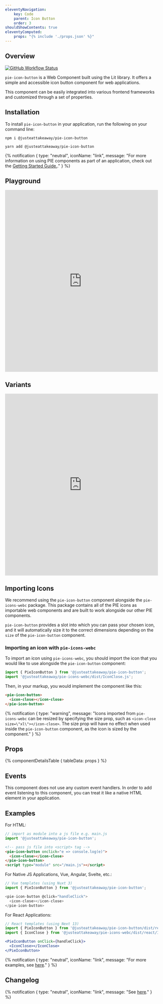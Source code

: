 ```yaml
---
eleventyNavigation:
    key: Code
    parent: Icon Button
    order: 3
shouldShowContents: true
eleventyComputed:
    props: "{% include './props.json' %}"
---
```


## Overview

<p>
  <a href="https://www.npmjs.com/@justeattakeaway/pie-icon-button">
    <img alt="GitHub Workflow Status" src="https://img.shields.io/npm/v/@justeattakeaway/pie-icon-button.svg">
  </a>
</p>

`pie-icon-button` is a Web Component built using the Lit library. It offers a simple and accessible icon button component for web applications.

This component can be easily integrated into various frontend frameworks and customized through a set of properties.

## Installation

To install `pie-icon-button` in your application, run the following on your command line:

```shell
npm i @justeattakeaway/pie-icon-button
```

```shell
yarn add @justeattakeaway/pie-icon-button
```

{% notification {
  type: "neutral",
  iconName: "link",
  message: "For more information on using PIE components as part of an application, check out the [Getting Started Guide.](https://github.com/justeattakeaway/pie/wiki/Getting-started-with-PIE-Web-Components)."
} %}

## Playground

 <iframe
  src="https://webc.pie.design/?path=/story/icon-button--primary&viewMode=story&shortcuts=true&singleStory=true"
  width="100%"
  height="600px"
  style="border: none; margin-top: var(--dt-spacing-f);"
></iframe>

## Variants

 <iframe
  src="https://webc.pie.design/?path=/docs/icon-button--variants&viewMode=story&shortcuts=true&singleStory=true"
  width="100%"
  height="600px"
  style="border: none; margin-top: var(--dt-spacing-f);"
></iframe>

## Importing Icons

We recommend using the `pie-icon-button` component alongside the `pie-icons-webc` package. This package contains all of the PIE icons as importable web components and are built to work alongside our other PIE components.

`pie-icon-button` provides a slot into which you can pass your chosen icon, and it will automatically size it to the correct dimensions depending on the `size` of the `pie-icon-button` component.

### Importing an icon with `pie-icons-webc`

To import an icon using `pie-icons-webc`, you should import the icon that you would like to use alongside the `pie-icon-button` component:

```js
import { PieIconButton } from '@justeattakeaway/pie-icon-button';
import '@justeattakeaway/pie-icons-webc/dist/IconClose.js';
```

Then, in your markup, you would implement the component like this:

```html
<pie-icon-button>
  <icon-close></icon-close>
</pie-icon-button>
```

{% notification {
  type: "warning",
  message: "Icons imported from `pie-icons-webc` can be resized by specifying the size prop, such as `<icon-close size=\"xl\"></icon-close>`. The size prop will have no effect when used inside the `pie-icon-button` component, as the icon is sized by the component."
} %}

## Props

{% componentDetailsTable {
  tableData: props
} %}

## Events

This component does not use any custom event handlers. In order to add event listening to this component, you can treat it like a native HTML element in your application.

## Examples

For HTML:

```js
// import as module into a js file e.g. main.js
import '@justeattakeaway/pie-icon-button';
```

```html
<!-- pass js file into <script> tag -->
<pie-icon-button onclick="e => console.log(e)">
  <icon-close></icon-close>
</pie-icon-button>
<script type="module" src="/main.js"></script>
```

For Native JS Applications, Vue, Angular, Svelte, etc.:

```js
// Vue templates (using Nuxt 3)
import { PieIconButton } from '@justeattakeaway/pie-icon-button';

<pie-icon-button @click="handleClick">
  <icon-close></icon-close>
</pie-icon-button>
```

For React Applications:

```jsx
// React templates (using Next 13)
import { PieIconButton } from '@justeattakeaway/pie-icon-button/dist/react.js';
import { IconClose } from '@justeattakeaway/pie-icons-webc/dist/react/IconClose.js';

<PieIconButton onClick={handleClick}>
  <IconClose></IconClose>
</PieIconButton>
```

{% notification {
  type: "neutral",
  iconName: "link",
  message: "For more examples, see [here](https://github.com/justeattakeaway/pie-aperture/tree/main)."
} %}


## Changelog

{% notification {
  type: "neutral",
  iconName: "link",
  message: "See [here](https://github.com/justeattakeaway/pie/blob/main/packages/components/pie-icon-button/CHANGELOG.md)."
} %}
